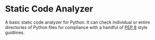 # Static Code Analyzer
A basic static code analyzer for Python. It can check individual or entire directories of Python files for compliance with a handful of [PEP 8](https://www.python.org/dev/peps/pep-0008/) style guidlines.

